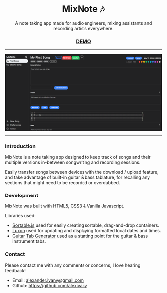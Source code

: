 <h1 align="center">MixNote 🎶</h1>
<p align="center"> A note taking app made for audio engineers, mixing assistants and recording artists everywhere. </p>
<h3 align="center"><a href="https://alexivany.github.io/MixNote/">DEMO</a></h3>

---

<img align="center" src="https://raw.githubusercontent.com/alexivany/MixNote/main/Github-src/MixNoteScreenshot.png">

---

### Introduction
MixNote is a note taking app designed to keep track of songs and their multiple versions in-between songwriting and recording sessions.

Easily transfer songs between devices with the download / upload feature, and take advantage of built-in guitar & bass tablature, for recalling any sections that might need to be recorded or overdubbed.

### Development
MixNote was built with HTML5, CSS3 & Vanilla Javascript.

Libraries used:

- [Sortable.js](https://sortablejs.github.io/Sortable/) used for easily creating sortable, drag-and-drop containers.
- [Luxon](https://moment.github.io/luxon/) used for updating and displaying formatted local dates and times.
- [Guitar Tab Generator](https://codepen.io/jshawl/pen/qNgomR) used as a starting point for the guitar & bass instrument tabs.

### Contact
Please contact me with any comments or concerns, I love hearing feedback!

- Email: alexander.ivany@gmail.com
- Github: https://github.com/alexivany
